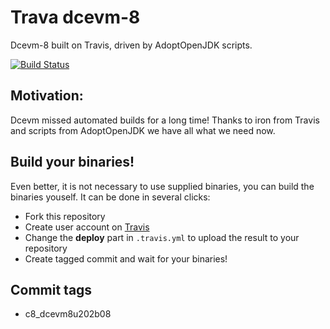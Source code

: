 Trava dcevm-8 
==============
Dcevm-8 built on Travis, driven by AdoptOpenJDK scripts.

[![Build Status](https://travis-ci.org/plotters/trava-jdk-8-dcevm.svg?branch=master)](https://travis-ci.org/plotters/trava-jdk-8-dcevm)

## Motivation:

Dcevm missed automated builds for a long time! Thanks to iron from Travis and scripts from AdoptOpenJDK we 
have all what we need now. 

## Build your binaries!
Even better, it is not necessary to use supplied binaries, you can build the binaries youself. It can be done in several
clicks:

* Fork this repository
* Create user account on [Travis](https://travis-ci.org/)
* Change the **deploy** part in `.travis.yml` to upload the result to your repository
* Create tagged commit and wait for your binaries!


## Commit tags

- c8_dcevm8u202b08 